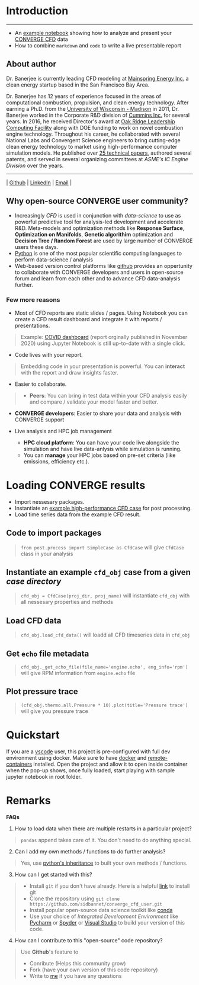 # Introduction
---
*   An [example notebook](https://github.com/sidbannet/converge_cfd_user/blob/e4d66cc1f92034bcb4413f17f349b7e0ea824d04/An_open_source_technical_computing_platform_to_analyze_CONVERGE_CFD_results.ipynb) showing how to analyze and present your [CONVERGE CFD](https://convergecfd.com/) data
*   How to combine `markdown` and `code` to write a live presentable report

## About author

Dr. Banerjee is currently leading CFD modeling at [Mainspring Energy Inc.](https://www.mainspringenergy.com) a clean energy startup based in the San Francisco Bay Area.

Dr. Banerjee has 12 years of experience focused in the areas of computational combustion, propulsion, and clean energy technology. After earning a Ph.D. from the [University of Wisconsin - Madison](https://www.wisc.edu) in 2011, Dr. Banerjee worked in the Corporate R&D division of [Cummins Inc.](https://www.cummins.com) for several years. In 2016, he received Director's award at [Oak Ridge Leadership Computing Facility](https://www.olcf.ornl.gov/) along with DOE funding to work on novel combustion engine technology. Throughout his career, he collaborated with several National Labs and Convergent Science engineers to bring cutting-edge clean energy technology to market using high-performance computer simulation models. He published over [25 technical papers](https://scholar.google.com/citations?user=eTX1dWAAAAAJ&hl=en), authored several patents, and served in several organizing committees at _ASME's IC Engine Division_ over the years.

---
| [Github](https://github.com/sidbannet) | [LinkedIn](https://www.linkedin.com/in/sidban/) | [Email](mailto:sidban@uwalumni.com) |

## Why open-source CONVERGE user community?

* Increasingly *CFD* is used in conjunction with *data-science* to use as powerful predictive tool for analysis-led development and accelerate R&D. Meta-models and optimization methods like **Response Surface**, **Optimization on Manifolds**, **Genetic algorithim** optimization and **Decision Tree / Random Forest** are used by large number of CONVERGE users these days.
* [Python](https://www.python.org/) is one of the most popular scientific computing languages to perform data-science / analysis
* Web-based version control platforms like [github](https://github.com/) provides an oppertunity to collaborate with CONVERGE developers and users in open-source forum and learn from each other and to advance CFD data-analysis further.

### Few more reasons

* Most of CFD reports are static slides / pages. Using Notebook you can create a CFD result dashboard and integrate it with reports / presentations.
> Example: [COVID dashboard](https://gist.github.com/sidbannet/5f344203c1811696a0c8c51500323052) (report orginally published in November 2020) using Jupyter Notebook is still up-to-date with a single click.
* Code lives with your report.
> Embedding code in your presentation is powerful. You can **interact** with the report and draw insights faster.
* Easier to collaborate.
> * **Peers**: You can bring in test data within your CFD analysis easily and compare / validate your model faster and better.
  * **CONVERGE developers**: Easier to share your data and analysis with CONVERGE support

* Live analysis and HPC job management
  * **HPC cloud platform**: You can have your code live alongside the simulation and have live data-anlysis while simulation is running. 
  * You can **manage** your HPC jobs based on pre-set criteria (like emissions, efficiency etc.).

# Loading CONVERGE results

* Import nessesary packages.
* Instantiate an [example high-performance CFD case](https://convergecfd.com/benefits/high-performance-computing) for post processing.
* Load time series data from the example CFD result.

## Code to import packages
> `from post.process import SimpleCase as CfdCase` will give `CfdCase` class in your analysis

## Instantiate an example `cfd_obj` case from a given _case directory_

> `cfd_obj = CfdCase(proj_dir, proj_name)` will instantiate `cfd_obj` with all nessesary properties and methods

## Load CFD data
> `cfd_obj.load_cfd_data()` will loadd all CFD timeseries data in `cfd_obj`

## Get `echo` file metadata
> `cfd_obj._get_echo_file(file_name='engine.echo', eng_info='rpm')` will give RPM information from `engine.echo` file

## Plot pressure trace
> `(cfd_obj.thermo.all.Pressure * 10).plot(title='Pressure trace')` will give you pressure trace

# Quickstart

If you are a [vscode](https://code.visualstudio.com/) user, this project is pre-configured with full dev environment using docker. Make sure to have [docker](https://docs.docker.com/engine/install/) and [remote-containers](https://marketplace.visualstudio.com/items?itemName=ms-vscode-remote.remote-containers) installed. Open the project and allow it to open inside container when the pop-up shows, once fully loaded, start playing with sample jupyter notebook in root folder.

# Remarks

**FAQs**
1. How to load data when there are multiple restarts in a particular project?
> `pandas` append takes care of it. You don't need to do anything special.
2. Can I add my own methods / functions to do further analysis?
> Yes, use [python's inheritance](https://www.w3schools.com/python/python_inheritance.asp) to built your own methods / functions.
3. How can I get started with this?
> * Install `git` if you don't have already. Here is a helpful [link](https://git-scm.com/book/en/v2/Getting-Started-Installing-Git) to install git
> * Clone the repository using `git clone https://github.com/sidbannet/converge_cfd_user.git`
> * Install popular open-source data science toolkit like [conda](https://www.anaconda.com/products/individual-d)
> * Use your choice of *Integrated Development Environment* like [Pycharm](https://www.jetbrains.com/pycharm/) or [Spyder](https://www.spyder-ide.org/) or [Visual Studio](https://visualstudio.microsoft.com/) to build your version of this code.
4. How can I contribute to this "open-source" code repository?
> Use **Github**'s feature to 
> * Conribute (Helps this community grow)
> * Fork (have your own version of this code repository)
> * Write to [me](mailto:sidban@uwalumni.com) if you have any questions
